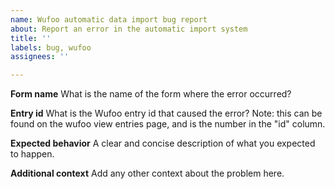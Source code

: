 ```yaml
---
name: Wufoo automatic data import bug report
about: Report an error in the automatic import system
title: ''
labels: bug, wufoo
assignees: ''

---
```


**Form name**
What is the name of the form where the error occurred?

**Entry id**
What is the Wufoo entry id that caused the error? Note: this can be found on the wufoo view entries page, and is the number in the "id" column.

**Expected behavior**
A clear and concise description of what you expected to happen.

**Additional context**
Add any other context about the problem here.
